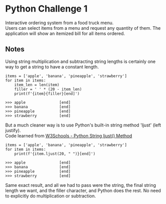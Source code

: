 # Python Challenge 1
Interactive ordering system from a food truck menu.  
Users can select items from a menu and request any quantity of them. The application will show an itemized bill for all items ordered.

## Notes
Using string multiplication and subtracting string lengths is certainly one way to get a string to have a constant length.  
```
items = ['apple', 'banana', 'pineapple', 'strawberry']
for item in items:
    item_len = len(item)
    filler = ' ' * (20 - item_len)
    print(f'{item}{filler}[end]')

>>> apple               [end]
>>> banana              [end]
>>> pineapple           [end]
>>> strawberry          [end]
```  
But a much cleaner way is to use Python's built-in string method 'ljust' (left justify).  
Code learned from [W3Schools - Python String ljust() Method](https://www.w3schools.com/python/ref_string_ljust.asp)
```
items = ['apple', 'banana', 'pineapple', 'strawberry']
for item in items:
    print(f'{item.ljust(20, " ")}[end]')

>>> apple               [end]
>>> banana              [end]
>>> pineapple           [end]
>>> strawberry          [end]  
```

Same exact result, and all we had to pass were the string, the final string length we want, and the filler character, and Python does the rest. No need to explicitly do multiplication or subtraction.
